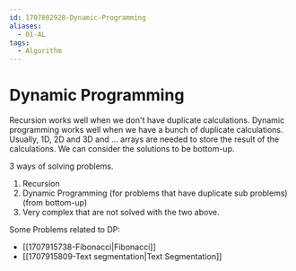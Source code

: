 ```yaml
---
id: 1707802928-Dynamic-Programming
aliases:
  - 01-AL
tags:
  - Algorithm
---
```

# Dynamic Programming

Recursion works well when we don't have duplicate calculations.
Dynamic programming works well when we have a bunch of duplicate calculations.
Usually, 1D, 2D and 3D and ... arrays are needed to store the result of the calculations.
We can consider the solutions to be bottom-up.

3 ways of solving problems.

1. Recursion
2. Dynamic Programming (for problems that have duplicate sub problems) (from bottom-up)
3. Very complex that are not solved with the two above.

Some Problems related to DP:
- [[1707915738-Fibonacci|Fibonacci]]
- [[1707915809-Text segmentation|Text Segmentation]]